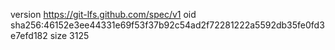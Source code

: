 version https://git-lfs.github.com/spec/v1
oid sha256:46152e3ee44331e69f53f37b92c54ad2f72281222a5592db35fe0fd3e7efd182
size 3125
